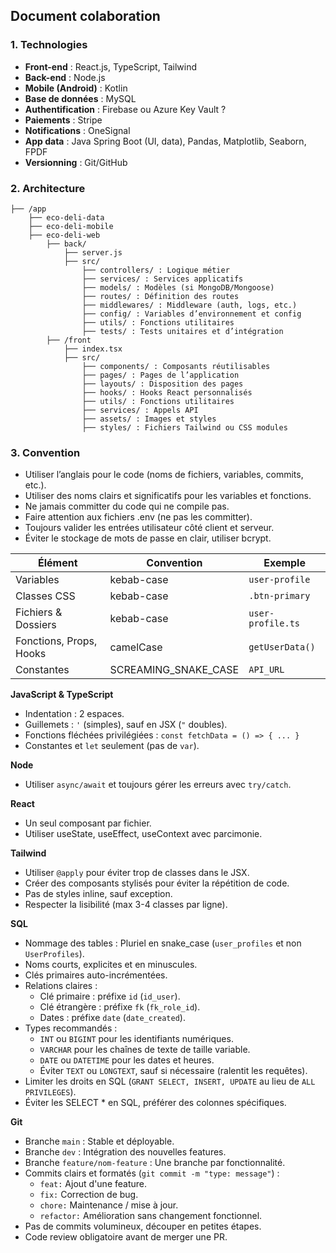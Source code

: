 ## **Document colaboration**

### **1. Technologies**
- **Front-end** : React.js, TypeScript, Tailwind
- **Back-end** : Node.js
- **Mobile (Android)** : Kotlin
- **Base de données** : MySQL  
- **Authentification** : Firebase ou Azure Key Vault ?
- **Paiements** : Stripe  
- **Notifications** : OneSignal  
- **App data** : Java Spring Boot (UI, data), Pandas, Matplotlib, Seaborn, FPDF
- **Versionning** : Git/GitHub

### **2. Architecture**
```
├── /app
    ├── eco-deli-data
    ├── eco-deli-mobile
    ├── eco-deli-web
        ├── back/
            ├── server.js
            ├── src/
                ├── controllers/ : Logique métier
                ├── services/ : Services applicatifs
                ├── models/ : Modèles (si MongoDB/Mongoose)
                ├── routes/ : Définition des routes
                ├── middlewares/ : Middleware (auth, logs, etc.)
                ├── config/ : Variables d’environnement et config  
                ├── utils/ : Fonctions utilitaires  
                ├── tests/ : Tests unitaires et d’intégration  
        ├── /front
            ├── index.tsx
            ├── src/ 
                ├── components/ : Composants réutilisables  
                ├── pages/ : Pages de l’application  
                ├── layouts/ : Disposition des pages  
                ├── hooks/ : Hooks React personnalisés  
                ├── utils/ : Fonctions utilitaires  
                ├── services/ : Appels API  
                ├── assets/ : Images et styles  
                ├── styles/ : Fichiers Tailwind ou CSS modules  
```

### **3. Convention**

- Utiliser l’anglais pour le code (noms de fichiers, variables, commits, etc.).  
- Utiliser des noms clairs et significatifs pour les variables et fonctions.  
- Ne jamais committer du code qui ne compile pas.  
- Faire attention aux fichiers .env (ne pas les committer).  
- Toujours valider les entrées utilisateur côté client et serveur.  
- Éviter le stockage de mots de passe en clair, utiliser bcrypt.  

| Élément | Convention | Exemple |
|---------|-----------|---------|
| Variables | kebab-case | `user-profile` |
| Classes CSS | kebab-case | `.btn-primary` |
| Fichiers & Dossiers | kebab-case | `user-profile.ts` |
| Fonctions, Props, Hooks | camelCase | `getUserData()` |
| Constantes | SCREAMING_SNAKE_CASE | `API_URL` |

**JavaScript & TypeScript**  
- Indentation : 2 espaces.  
- Guillemets : `'` (simples), sauf en JSX (`"` doubles).  
- Fonctions fléchées privilégiées : `const fetchData = () => { ... }`
- Constantes et `let` seulement (pas de `var`).  

**Node**  
- Utiliser `async/await` et toujours gérer les erreurs avec `try/catch`.  

**React**  
- Un seul composant par fichier.  
- Utiliser useState, useEffect, useContext avec parcimonie.  

**Tailwind**  
- Utiliser `@apply` pour éviter trop de classes dans le JSX.  
- Créer des composants stylisés pour éviter la répétition de code.  
- Pas de styles inline, sauf exception.  
- Respecter la lisibilité (max 3-4 classes par ligne).  

**SQL**  
- Nommage des tables : Pluriel en snake_case (`user_profiles` et non `UserProfiles`).  
- Noms courts, explicites et en minuscules.  
- Clés primaires auto-incrémentées.  
- Relations claires :  
  - Clé primaire : préfixe `id` (`id_user`).  
  - Clé étrangère : préfixe `fk` (`fk_role_id`).  
  - Dates : préfixe `date` (`date_created`).  
- Types recommandés :  
  - `INT` ou `BIGINT` pour les identifiants numériques.  
  - `VARCHAR` pour les chaînes de texte de taille variable.  
  - `DATE` ou `DATETIME` pour les dates et heures.  
  - Éviter `TEXT` ou `LONGTEXT`, sauf si nécessaire (ralentit les requêtes).  
- Limiter les droits en SQL (`GRANT SELECT, INSERT, UPDATE` au lieu de `ALL PRIVILEGES`).  
- Éviter les SELECT * en SQL, préférer des colonnes spécifiques.  

**Git**  
- Branche `main` : Stable et déployable.  
- Branche `dev` : Intégration des nouvelles features.  
- Branche `feature/nom-feature` : Une branche par fonctionnalité.  
- Commits clairs et formatés (`git commit -m "type: message"`) :  
  - `feat:` Ajout d'une feature.  
  - `fix:` Correction de bug.  
  - `chore:` Maintenance / mise à jour.  
  - `refactor:` Amélioration sans changement fonctionnel.  
- Pas de commits volumineux, découper en petites étapes.  
- Code review obligatoire avant de merger une PR.  
